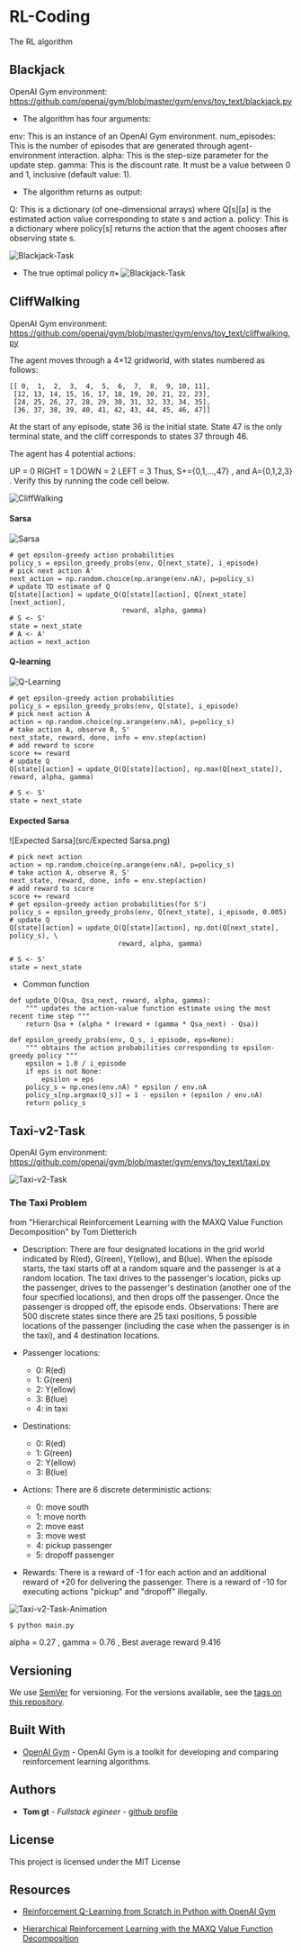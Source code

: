 # RL-Coding
The RL algorithm 

## Blackjack
OpenAI Gym environment: https://github.com/openai/gym/blob/master/gym/envs/toy_text/blackjack.py

 - The algorithm has four arguments:

env: This is an instance of an OpenAI Gym environment.
num_episodes: This is the number of episodes that are generated through agent-environment interaction.
alpha: This is the step-size parameter for the update step.
gamma: This is the discount rate. It must be a value between 0 and 1, inclusive (default value: 1).

- The algorithm returns as output:

Q: This is a dictionary (of one-dimensional arrays) where Q[s][a] is the estimated action value corresponding to state s and action a.
policy: This is a dictionary where policy[s] returns the action that the agent chooses after observing state s.

![Blackjack-Task](src/Usable_ace.png)

- The true optimal policy  𝜋∗ 
![Blackjack-Task](src/optimal_policy_pi.png)

## CliffWalking
OpenAI Gym environment: https://github.com/openai/gym/blob/master/gym/envs/toy_text/cliffwalking.py

The agent moves through a  4×12  gridworld, with states numbered as follows:
```
[[ 0,  1,  2,  3,  4,  5,  6,  7,  8,  9, 10, 11],
 [12, 13, 14, 15, 16, 17, 18, 19, 20, 21, 22, 23],
 [24, 25, 26, 27, 28, 29, 30, 31, 32, 33, 34, 35],
 [36, 37, 38, 39, 40, 41, 42, 43, 44, 45, 46, 47]]
 ```
At the start of any episode, state 36 is the initial state. State 47 is the only terminal state, and the cliff corresponds to states 37 through 46.

The agent has 4 potential actions:

UP = 0
RIGHT = 1
DOWN = 2
LEFT = 3
Thus,  S+={0,1,…,47} , and  A={0,1,2,3} . Verify this by running the code cell below.

![CliffWalking](src/CliffWalking-State-Value.png)

#### Sarsa

![Sarsa](src/Sarsa.png)
```
# get epsilon-greedy action probabilities
policy_s = epsilon_greedy_probs(env, Q[next_state], i_episode)
# pick next action A'
next_action = np.random.choice(np.arange(env.nA), p=policy_s)
# update TD estimate of Q
Q[state][action] = update_Q(Q[state][action], Q[next_state][next_action], 
                            reward, alpha, gamma)
# S <- S'
state = next_state
# A <- A'
action = next_action
```

#### Q-learning

![Q-Learning](src/Q-Learning.png)
```
# get epsilon-greedy action probabilities
policy_s = epsilon_greedy_probs(env, Q[state], i_episode)
# pick next action A
action = np.random.choice(np.arange(env.nA), p=policy_s)
# take action A, observe R, S'
next_state, reward, done, info = env.step(action)
# add reward to score
score += reward
# update Q
Q[state][action] = update_Q(Q[state][action], np.max(Q[next_state]), reward, alpha, gamma)

# S <- S'
state = next_state
```

#### Expected Sarsa

![Expected Sarsa](src/Expected Sarsa.png)
```
# pick next action
action = np.random.choice(np.arange(env.nA), p=policy_s)
# take action A, observe R, S'
next_state, reward, done, info = env.step(action)
# add reward to score
score += reward
# get epsilon-greedy action probabilities(for S')
policy_s = epsilon_greedy_probs(env, Q[next_state], i_episode, 0.005)
# update Q
Q[state][action] = update_Q(Q[state][action], np.dot(Q[next_state], policy_s), \
                           reward, alpha, gamma)

# S <- S'
state = next_state
```

- Common function

```
def update_Q(Qsa, Qsa_next, reward, alpha, gamma):
    """ updates the action-value function estimate using the most recent time step """
    return Qsa + (alpha * (reward + (gamma * Qsa_next) - Qsa))

def epsilon_greedy_probs(env, Q_s, i_episode, eps=None):
    """ obtains the action probabilities corresponding to epsilon-greedy policy """
    epsilon = 1.0 / i_episode
    if eps is not None:
        epsilon = eps
    policy_s = np.ones(env.nA) * epsilon / env.nA
    policy_s[np.argmax(Q_s)] = 1 - epsilon + (epsilon / env.nA)
    return policy_s
```
## Taxi-v2-Task
OpenAI Gym environment: https://github.com/openai/gym/blob/master/gym/envs/toy_text/taxi.py

![Taxi-v2-Task](src/Taxi-v2-Task-1.png)

### The Taxi Problem
from "Hierarchical Reinforcement Learning with the MAXQ Value Function Decomposition" by Tom Dietterich
 - Description:
    There are four designated locations in the grid world indicated by R(ed), G(reen), Y(ellow), and B(lue). When the episode starts, the taxi starts off at a random square and the passenger is at a random location. The taxi drives to the passenger's location, picks up the passenger, drives to the passenger's destination (another one of the four specified locations), and then drops off the passenger. Once the passenger is dropped off, the episode ends.
    Observations: 
    There are 500 discrete states since there are 25 taxi positions, 5 possible locations of the passenger (including the case when the passenger is in the taxi), and 4 destination locations. 
    
- Passenger locations:
    - 0: R(ed)
    - 1: G(reen)
    - 2: Y(ellow)
    - 3: B(lue)
    - 4: in taxi
    
- Destinations:
    - 0: R(ed)
    - 1: G(reen)
    - 2: Y(ellow)
    - 3: B(lue)
        
- Actions:
    There are 6 discrete deterministic actions:
    - 0: move south
    - 1: move north
    - 2: move east 
    - 3: move west 
    - 4: pickup passenger
    - 5: dropoff passenger
    
- Rewards: 
    There is a reward of -1 for each action and an additional reward of +20 for delivering the passenger. There is a reward of -10 for executing actions "pickup" and "dropoff" illegally.


![Taxi-v2-Task-Animation](src/OpenAI_Gym_Taxi_-Animation.gif)


```
$ python main.py

```
alpha = 0.27 , gamma = 0.76 , Best average reward 9.416


## Versioning

We use [SemVer](http://semver.org/) for versioning. For the versions available, see the [tags on this repository](https://github.com/your/project/tags).

## Built With

* [OpenAI Gym](https://github.com/openai/gym) - OpenAI Gym is a toolkit for developing and comparing reinforcement learning algorithms. 


## Authors

* **Tom gt** - *Fullstack egineer* - [github profile](https://github.com/tomgtbst)

## License

This project is licensed under the MIT License

## Resources

* [ Reinforcement Q-Learning from Scratch in Python with OpenAI Gym ](https://www.learndatasci.com/tutorials/reinforcement-q-learning-scratch-python-openai-gym/)

* [ Hierarchical Reinforcement Learning with the MAXQ Value Function Decomposition ](https://arxiv.org/pdf/cs/9905014.pdf)
